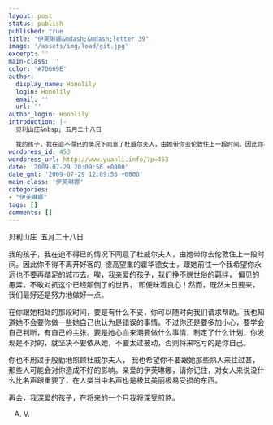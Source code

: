 ```yaml
---
layout: post
status: publish
published: true
title: "伊芙琳娜&mdash;&mdash;letter 39"
image: '/assets/img/load/git.jpg'
excerpt: ''
main-class: ''
color: '#7D669E'
author:
  display_name: Honolily
  login: Honolily
  email: ''
  url: ''
author_login: Honolily
introduction: |-
  贝利山庄&nbsp; 五月二十八日

  我的孩子，我在迫不得已的情况下同意了杜威尔夫人，由她带你去伦敦住上一段时间。因此你不得不离开好客的, 德高望重的霍华德女士，跟她前往一个我希望你永远也不要再踏足的城市去。唉，我亲爱的孩子，我们挣不脱世俗的羁绊， 偏见的愚弄，不敢对抗这个已经颠倒了的世界， 即便昧着良心！然而，既然末日要来，我们最好还是努力地做好一点。
wordpress_id: 453
wordpress_url: http://www.yuanli.info/?p=453
date: '2009-07-29 20:09:56 +0800'
date_gmt: '2009-07-29 12:09:56 +0800'
main-class: '伊芙琳娜'
categories:
- "伊芙琳娜"
tags: []
comments: []
---
```

贝利山庄&nbsp; 五月二十八日

我的孩子，我在迫不得已的情况下同意了杜威尔夫人，由她带你去伦敦住上一段时间。因此你不得不离开好客的, 德高望重的霍华德女士，跟她前往一个我希望你永远也不要再踏足的城市去。唉，我亲爱的孩子，我们挣不脱世俗的羁绊， 偏见的愚弄，不敢对抗这个已经颠倒了的世界， 即便昧着良心！然而，既然末日要来，我们最好还是努力地做好一点。

在你跟她相处的那段时间，要是有什么不妥，你可以随时向我们请求帮助。我也知道她不会要你做一些她自己也认为是错误的事情。不过你还是要多加小心，要学会自己判断，有自己的主张。要是她心血来潮要做什么事情，制定了什么计划，你发现是不对的，就坚决不要依从她，不要太过被动，否则将来吃亏的是你自己。

你也不用过于殷勤地照顾杜威尔夫人， 我也希望你不要跟她那些熟人来往过甚，那些人可能会对你造成不好的影响。亲爱的伊芙琳娜，请你记住，对女人来说没什么比名声跟重要了，在人类当中名声也是极其美丽极易受损的东西。

再会，我深爱的孩子，在将来的一个月我将深受煎熬。

&nbsp;&nbsp; A. V.

